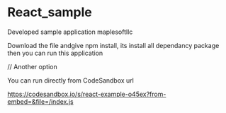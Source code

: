 # React_sample
Developed sample application maplesoftllc


Download the file andgive npm install, its install all dependancy package then you can run this application

// Another option

You can run directly from CodeSandbox url

https://codesandbox.io/s/react-example-o45ex?from-embed=&file=/index.js



